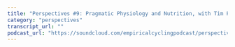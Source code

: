 ```yaml
---
title: "Perspectives #9: Pragmatic Physiology and Nutrition, with Tim Podlogar"
category: "perspectives"
transcript_url: ""
podcast_url: "https://soundcloud.com/empiricalcyclingpodcast/perspectives-9-pragmatic-physiology-and-nutrition-with-tim-podlogar"
---
```

